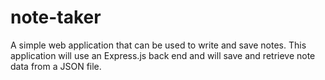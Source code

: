 # note-taker
A simple web application that can be used to write and save notes. This application will use an Express.js back end and will save and retrieve note data from a JSON file.
